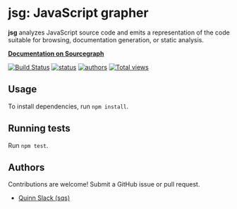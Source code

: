# jsg: JavaScript grapher

**jsg** analyzes JavaScript source code and emits a representation of the code
suitable for browsing, documentation generation, or static analysis.

**[Documentation on Sourcegraph](https://sourcegraph.com/github.com/sourcegraph/jsg)**

[![Build Status](https://travis-ci.org/sourcegraph/jsg.png?branch=master)](https://travis-ci.org/sourcegraph/jsg)
[![status](https://sourcegraph.com/api/repos/github.com/sourcegraph/jsg/badges/status.png)](https://sourcegraph.com/github.com/sourcegraph/jsg)
[![authors](https://sourcegraph.com/api/repos/github.com/sourcegraph/jsg/badges/authors.png)](https://sourcegraph.com/github.com/sourcegraph/jsg)
[![Total views](https://sourcegraph.com/api/repos/github.com/sourcegraph/jsg/counters/views.png)](https://sourcegraph.com/github.com/sourcegraph/jsg)


## Usage

To install dependencies, run `npm install`.


## Running tests

Run `npm test`.


## Authors

Contributions are welcome! Submit a GitHub issue or pull request.

* [Quinn Slack (sqs)](https://sourcegraph.com/sqs)
